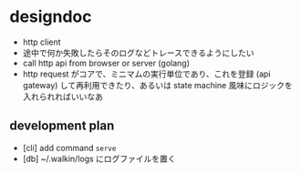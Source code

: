 # designdoc
- http client
- 途中で何か失敗したらそのログなどトレースできるようにしたい
- call http api from browser or server (golang)
- http request がコアで、ミニマムの実行単位であり、これを登録 (api gateway) して再利用できたり、あるいは state machine 風味にロジックを入れられればいいなあ

## development plan
- [cli] add command `serve`
- [db] ~/.walkin/logs にログファイルを置く
